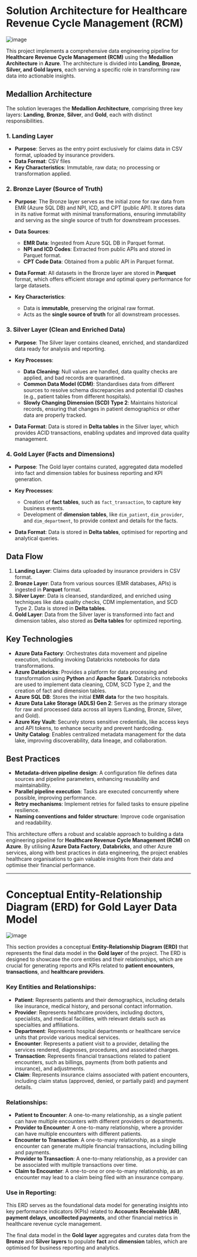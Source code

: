 # Solution Architecture for Healthcare Revenue Cycle Management (RCM)

![image](https://github.com/user-attachments/assets/90f24123-4347-4064-b147-df7190544307)



This project implements a comprehensive data engineering pipeline for **Healthcare Revenue Cycle Management (RCM)** using the **Medallion Architecture** in **Azure**. The architecture is divided into **Landing**, **Bronze, Silver, and Gold layers**, each serving a specific role in transforming raw data into actionable insights.

## Medallion Architecture

The solution leverages the **Medallion Architecture**, comprising three key layers: **Landing**, **Bronze**, **Silver**, and **Gold**, each with distinct responsibilities.
### 1. Landing Layer

- **Purpose**: Serves as the entry point exclusively for claims data in CSV format, uploaded by insurance providers.
- **Data Format**: CSV files
- **Key Characteristics**: Immutable, raw data; no processing or transformation applied.

### 2. Bronze Layer (Source of Truth)

- **Purpose**: The Bronze layer serves as the initial zone for raw data from EMR (Azure SQL DB) and NPI, ICD, and CPT (public API). It stores data in its native format with minimal transformations, ensuring immutability and serving as the single source of truth for downstream processes.
  
- **Data Sources**:
    - **EMR Data**: Ingested from Azure SQL DB in Parquet format.
    - **NPI and ICD Codes**: Extracted from public APIs and stored in Parquet format.
    - **CPT Code Data**: Obtained from a public API in Parquet format.

- **Data Format**: All datasets in the Bronze layer are stored in **Parquet** format, which offers efficient storage and optimal query performance for large datasets.

- **Key Characteristics**:
    - Data is **immutable**, preserving the original raw format.
    - Acts as the **single source of truth** for all downstream processes.

### 3. Silver Layer (Clean and Enriched Data)

- **Purpose**: The Silver layer contains cleaned, enriched, and standardized data ready for analysis and reporting.
  
- **Key Processes**:
    - **Data Cleaning**: Null values are handled, data quality checks are applied, and bad records are quarantined.
    - **Common Data Model (CDM)**: Standardises data from different sources to resolve schema discrepancies and potential ID clashes (e.g., patient tables from different hospitals).
    - **Slowly Changing Dimension (SCD) Type 2**: Maintains historical records, ensuring that changes in patient demographics or other data are properly tracked.

- **Data Format**: Data is stored in **Delta tables** in the Silver layer, which provides ACID transactions, enabling updates and improved data quality management.

### 4. Gold Layer (Facts and Dimensions)

- **Purpose**: The Gold layer contains curated, aggregated data modelled into fact and dimension tables for business reporting and KPI generation.

- **Key Processes**:
    - Creation of **fact tables**, such as `fact_transaction`, to capture key business events.
    - Development of **dimension tables**, like `dim_patient`, `dim_provider`, and `dim_department`, to provide context and details for the facts.

- **Data Format**: Data is stored in **Delta tables**, optimised for reporting and analytical queries.

## Data Flow

1. **Landing Layer**: Claims data uploaded by insurance providers in CSV format.
2. **Bronze Layer**: Data from various sources (EMR databases, APIs) is ingested in **Parquet** format.
3. **Silver Layer**: Data is cleansed, standardized, and enriched using techniques like data quality checks, CDM implementation, and SCD Type 2. Data is stored in **Delta tables**.
4. **Gold Layer**: Data from the Silver layer is transformed into fact and dimension tables, also stored as **Delta tables** for optimized reporting.

## Key Technologies

- **Azure Data Factory**: Orchestrates data movement and pipeline execution, including invoking Databricks notebooks for data transformations.
- **Azure Databricks**: Provides a platform for data processing and transformation using **Python** and **Apache Spark**. Databricks notebooks are used to implement data cleaning, CDM, SCD Type 2, and the creation of fact and dimension tables.
- **Azure SQL DB**: Stores the initial **EMR data** for the two hospitals.
- **Azure Data Lake Storage (ADLS) Gen 2**: Serves as the primary storage for raw and processed data across all layers (Landing, Bronze, Silver, and Gold).
- **Azure Key Vault**: Securely stores sensitive credentials, like access keys and API tokens, to enhance security and prevent hardcoding.
- **Unity Catalog**: Enables centralized metadata management for the data lake, improving discoverability, data lineage, and collaboration.

## Best Practices

- **Metadata-driven pipeline design**: A configuration file defines data sources and pipeline parameters, enhancing reusability and maintainability.
- **Parallel pipeline execution**: Tasks are executed concurrently where possible, improving performance.
- **Retry mechanisms**: Implement retries for failed tasks to ensure pipeline resilience.
- **Naming conventions and folder structure**: Improve code organisation and readability.


This architecture offers a robust and scalable approach to building a data engineering pipeline for **Healthcare Revenue Cycle Management (RCM)** on **Azure**. By utilising **Azure Data Factory**, **Databricks**, and other Azure services, along with best practices in data engineering, the project enables healthcare organisations to gain valuable insights from their data and optimise their financial performance.

---

# Conceptual Entity-Relationship Diagram (ERD) for Gold Layer Data Model

![image](https://github.com/user-attachments/assets/b4c5d251-ee9b-4767-9684-41bf6f0df806)


This section provides a conceptual **Entity-Relationship Diagram (ERD)** that represents the final data model in the **Gold layer** of the project. The ERD is designed to showcase the core entities and their relationships, which are crucial for generating reports and KPIs related to **patient encounters**, **transactions**, and **healthcare providers**.

### Key Entities and Relationships:

- **Patient**: Represents patients and their demographics, including details like insurance, medical history, and personal contact information.
- **Provider**: Represents healthcare providers, including doctors, specialists, and medical facilities, with relevant details such as specialties and affiliations.
- **Department**: Represents hospital departments or healthcare service units that provide various medical services.
- **Encounter**: Represents a patient visit to a provider, detailing the services rendered, diagnoses, procedures, and associated charges.
- **Transaction**: Represents financial transactions related to patient encounters, such as billings, payments (from both patients and insurance), and adjustments.
- **Claim**: Represents insurance claims associated with patient encounters, including claim status (approved, denied, or partially paid) and payment details.

### Relationships:

- **Patient to Encounter**: A one-to-many relationship, as a single patient can have multiple encounters with different providers or departments.
- **Provider to Encounter**: A one-to-many relationship, where a provider can have multiple encounters with different patients.
- **Encounter to Transaction**: A one-to-many relationship, as a single encounter can generate multiple financial transactions, including billing and payments.
- **Provider to Transaction**: A one-to-many relationship, as a provider can be associated with multiple transactions over time.
- **Claim to Encounter**: A one-to-one or one-to-many relationship, as an encounter may lead to a claim being filed with an insurance company.
  
### Use in Reporting:

This ERD serves as the foundational data model for generating insights into key performance indicators (KPIs) related to **Accounts Receivable (AR)**, **payment delays**, **uncollected payments**, and other financial metrics in healthcare revenue cycle management.

The final data model in the **Gold layer** aggregates and curates data from the **Bronze** and **Silver layers** to populate **fact** and **dimension** tables, which are optimised for business reporting and analytics.


